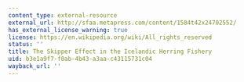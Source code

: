 ```yaml
---
content_type: external-resource
external_url: http://sfaa.metapress.com/content/1584t42x24702552/
has_external_license_warning: true
license: https://en.wikipedia.org/wiki/All_rights_reserved
status: ''
title: The Skipper Effect in the Icelandic Herring Fishery
uid: b3e1a9f7-f0ab-4b43-a3aa-c43115731c04
wayback_url: ''
---
```

